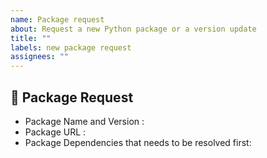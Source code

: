 ```yaml
---
name: Package request
about: Request a new Python package or a version update
title: ""
labels: new package request
assignees: ""
---
```


<!-- Important Note: You can install pure python package wheels through micropip.install(...) -->

## 🐍 Package Request

- Package Name and Version <!-- (e.g. pandas / latest) -->:
- Package URL <!--  (e.g. github link, PyPI link) -->:
- Package Dependencies that needs to be resolved first:
